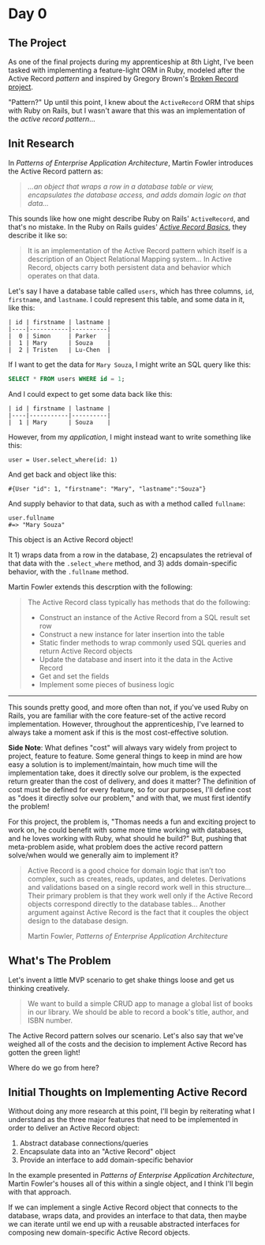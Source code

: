 # Day 0

## The Project

As one of the final projects during my apprenticeship at 8th Light, I've been tasked with implementing a feature-light ORM in Ruby, modeled after the Active Record _pattern_ and inspired by Gregory Brown's [Broken Record project](https://practicingruby.com/articles/implementing-the-active-record-pattern-1).

"Pattern?" Up until this point, I knew about the `ActiveRecord` ORM that ships with Ruby on Rails, but I wasn't aware that this was an implementation of the _active record pattern_...

## Init Research

In _Patterns of Enterprise Application Architecture_, Martin Fowler introduces the Active Record pattern as:

> _...an object that wraps a row in a database table or view, encapsulates the database access, and adds domain logic on that data..._

This sounds like how one might describe Ruby on Rails' `ActiveRecord`, and that's no mistake. In the Ruby on Rails guides' [_Active Record Basics_](https://guides.rubyonrails.org/active_record_basics.html#the-active-record-pattern), they describe it like so:

> It is an implementation of the Active Record pattern which itself is a description of an Object Relational Mapping system... In Active Record, objects carry both persistent data and behavior which operates on that data.

Let's say I have a database table called `users`, which has three columns, `id`, `firstname`, and `lastname`. I could represent this table, and some data in it, like this:

```
| id | firstname | lastname |
|----|-----------|----------|
|  0 | Simon     | Parker   |
|  1 | Mary      | Souza    |
|  2 | Tristen   | Lu-Chen  |
```

If I want to get the data for `Mary Souza`, I might write an SQL query like this:

```sql
SELECT * FROM users WHERE id = 1;
```

And I could expect to get some data back like this:

```
| id | firstname | lastname |
|----|-----------|----------|
|  1 | Mary      | Souza    |
```

However, from my _application_, I might instead want to write something like this:

```
user = User.select_where(id: 1)
```

And get back and object like this:

```
#{User "id": 1, "firstname": "Mary", "lastname":"Souza"}
```

And supply behavior to that data, such as with a method called `fullname`:

```
user.fullname
#=> "Mary Souza"
```

This object is an Active Record object! 

It 1) wraps data from a row in the database, 2) encapsulates the retrieval of that data with the `.select_where` method, and 3) adds domain-specific behavior, with the `.fullname` method.

Martin Fowler extends this descrption with the following:

>The Active Record class typically has methods that do the following:
>
>- Construct an instance of the Active Record from a SQL result set row
>- Construct a new instance for later insertion into the table
>- Static finder methods to wrap commonly used SQL queries and return Active Record objects
>- Update the database and insert into it the data in the Active Record
>-  Get and set the fields
>- Implement some pieces of business logic

___

This sounds pretty good, and more often than not, if you've used Ruby on Rails, you are familiar with the core feature-set of the active record implementation. However, throughout the apprenticeship, I've learned to always take a moment ask if this is the most cost-effective solution.

**Side Note**: What defines "cost" will always vary widely from project to project, feature to feature. Some general things to keep in mind are how easy a solution is to implement/maintain, how much time will the implementation take, does it directly solve our problem, is the expected return greater than the cost of delivery, and does it matter? The definition of cost must be defined for every feature, so for our purposes, I'll define cost as "does it directly solve our problem," and with that, we must first identify the problem!

For this project, the problem is, "Thomas needs a fun and exciting project to work on, he could benefit with some more time working with databases, and he loves working with Ruby, what should he build?" But, pushing that meta-problem aside, what problem does the active record pattern solve/when would we generally aim to implement it?

> Active Record is a good choice for domain logic that isn’t too complex, such as creates, reads, updates, and deletes. Derivations and validations based on a single record work well in this structure... Their primary problem is that they work well only if the Active Record objects correspond directly to the database tables... Another argument against Active Record is the fact that it couples the object design to the database design. 
>
> Martin Fowler, _Patterns of Enterprise Application Architecture_

## What's The Problem

Let's invent a little MVP scenario to get shake things loose and get us thinking creatively. 

> We want to build a simple CRUD app to manage a global list of books in our library. We should be able to record a book's title, author, and ISBN number.

The Active Record pattern solves our scenario. Let's also say that we've weighed all of the costs and the decision to implement Active Record has gotten the green light!

Where do we go from here?

## Initial Thoughts on Implementing Active Record

Without doing any more research at this point, I'll begin by reiterating what I understand as the three major features that need to be implemented in order to deliver an Active Record object:

1. Abstract database connections/queries
2. Encapsulate data into an "Active Record" object
3. Provide an interface to add domain-specific behavior

In the example presented in _Patterns of Enterprise Application Architecture_, Martin Fowler's houses all of this within a single object, and I think I'll begin with that approach. 

If we can implement a single Active Record object that connects to the database, wraps data, and provides an interface to that data, then maybe we can iterate until we end up with a reusable abstracted interfaces for composing new domain-specific Active Record objects. 